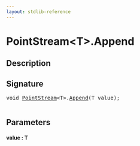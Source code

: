 ```yaml
---
layout: stdlib-reference
---
```


# PointStream\<T\>\.Append

## Description





## Signature 

<pre>
<span class="code_keyword">void</span> <a href="/stdlib-reference/types/PointStream/index" class="code_type">PointStream</a>&lt;<span class="code_type">T</span>&gt;.<a href="/stdlib-reference/types/PointStream/Append">Append</a>(<span class="code_type">T</span> <span class='code_param'>value</span>);

</pre>

## Parameters

#### value  : T

